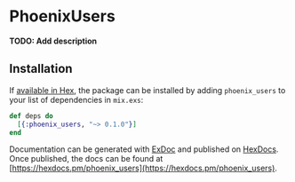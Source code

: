 # PhoenixUsers

**TODO: Add description**

## Installation

If [available in Hex](https://hex.pm/docs/publish), the package can be installed
by adding `phoenix_users` to your list of dependencies in `mix.exs`:

```elixir
def deps do
  [{:phoenix_users, "~> 0.1.0"}]
end
```

Documentation can be generated with [ExDoc](https://github.com/elixir-lang/ex_doc)
and published on [HexDocs](https://hexdocs.pm). Once published, the docs can
be found at [https://hexdocs.pm/phoenix_users](https://hexdocs.pm/phoenix_users).

